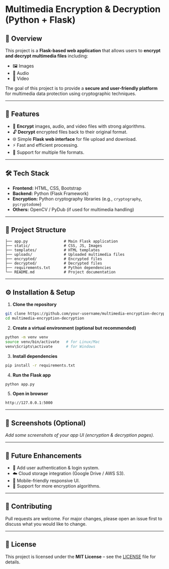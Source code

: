 # Multimedia Encryption & Decryption (Python + Flask)

## 📌 Overview
This project is a **Flask-based web application** that allows users to **encrypt and decrypt multimedia files** including:
- 🖼️ Images  
- 🎵 Audio  
- 🎥 Video  

The goal of this project is to provide a **secure and user-friendly platform** for multimedia data protection using cryptographic techniques.

---

## 🚀 Features
- 🔐 **Encrypt** images, audio, and video files with strong algorithms.  
- 🔓 **Decrypt** encrypted files back to their original format.  
- 🌐 Simple **Flask web interface** for file upload and download.  
- ⚡ Fast and efficient processing.  
- 📂 Support for multiple file formats.  

---

## 🛠️ Tech Stack
- **Frontend:** HTML, CSS, Bootstrap  
- **Backend:** Python (Flask Framework)  
- **Encryption:** Python cryptography libraries (e.g., `cryptography`, `pycryptodome`)  
- **Others:** OpenCV / PyDub (if used for multimedia handling)  

---

## 📂 Project Structure
```
├── app.py                # Main Flask application
├── static/               # CSS, JS, Images
├── templates/            # HTML templates
├── uploads/              # Uploaded multimedia files
├── encrypted/            # Encrypted files
├── decrypted/            # Decrypted files
├── requirements.txt      # Python dependencies
└── README.md             # Project documentation
```

---

## ⚙️ Installation & Setup

1. **Clone the repository**
```bash
git clone https://github.com/your-username/multimedia-encryption-decryption.git
cd multimedia-encryption-decryption
```

2. **Create a virtual environment (optional but recommended)**
```bash
python -m venv venv
source venv/bin/activate   # for Linux/Mac
venv\Scripts\activate      # for Windows
```

3. **Install dependencies**
```bash
pip install -r requirements.txt
```

4. **Run the Flask app**
```bash
python app.py
```

5. **Open in browser**
```
http://127.0.0.1:5000
```

---

## 📸 Screenshots (Optional)
_Add some screenshots of your app UI (encryption & decryption pages)._

---

## 🔮 Future Enhancements
- 🔑 Add user authentication & login system.  
- ☁️ Cloud storage integration (Google Drive / AWS S3).  
- 📱 Mobile-friendly responsive UI.  
- 🧮 Support for more encryption algorithms.  

---

## 🤝 Contributing
Pull requests are welcome. For major changes, please open an issue first to discuss what you would like to change.  

---

## 📜 License
This project is licensed under the **MIT License** – see the [LICENSE](LICENSE) file for details.  
